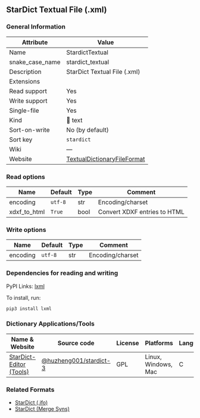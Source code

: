 ## StarDict Textual File (.xml)

### General Information

| Attribute       | Value                                                                                                                    |
| --------------- | ------------------------------------------------------------------------------------------------------------------------ |
| Name            | StardictTextual                                                                                                          |
| snake_case_name | stardict_textual                                                                                                         |
| Description     | StarDict Textual File (.xml)                                                                                             |
| Extensions      |                                                                                                                          |
| Read support    | Yes                                                                                                                      |
| Write support   | Yes                                                                                                                      |
| Single-file     | Yes                                                                                                                      |
| Kind            | 📝 text                                                                                                                   |
| Sort-on-write   | No (by default)                                                                                                          |
| Sort key        | `stardict`                                                                                                               |
| Wiki            | ―                                                                                                                        |
| Website         | [TextualDictionaryFileFormat](https://github.com/huzheng001/stardict-3/blob/master/dict/doc/TextualDictionaryFileFormat) |

### Read options

| Name         | Default | Type | Comment                      |
| ------------ | ------- | ---- | ---------------------------- |
| encoding     | `utf-8` | str  | Encoding/charset             |
| xdxf_to_html | `True`  | bool | Convert XDXF entries to HTML |

### Write options

| Name     | Default | Type | Comment          |
| -------- | ------- | ---- | ---------------- |
| encoding | `utf-8` | str  | Encoding/charset |

### Dependencies for reading and writing

PyPI Links: [lxml](https://pypi.org/project/lxml)

To install, run:

```sh
pip3 install lxml
```

### Dictionary Applications/Tools

| Name & Website                                                                               | Source code                                                        | License | Platforms           | Language |
| -------------------------------------------------------------------------------------------- | ------------------------------------------------------------------ | ------- | ------------------- | -------- |
| [StarDict-Editor (Tools)](https://github.com/huzheng001/stardict-3/blob/master/tools/README) | [@huzheng001/stardict-3](https://github.com/huzheng001/stardict-3) | GPL     | Linux, Windows, Mac | C        |

### Related Formats

- [StarDict (.ifo)](./stardict.md)
- [StarDict (Merge Syns)](./stardict_merge_syns.md)

